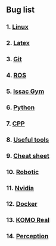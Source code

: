 ## Bug list

### 1. [Linux](https://github.com/yuezhezhang/Bug_list/blob/main/contents/Linux.md)
 
### 2. [Latex](https://github.com/yuezhezhang/Bug_list/blob/main/contents/Latex.md)

### 3. [Git](https://github.com/yuezhezhang/Bug_list/blob/main/contents/Git.md)

### 4. [ROS](https://github.com/yuezhezhang/Bug_list/blob/main/contents/ROS.md)

### 5. [Issac Gym](https://github.com/yuezhezhang/Bug_list/blob/main/contents/IssacGym.md)

### 6. [Python](https://github.com/yuezhezhang/Bug_list/blob/main/contents/Python.md)

### 7. [CPP](https://github.com/yuezhezhang/LeetCode)

### 8. [Useful tools](https://github.com/yuezhezhang/Bug_list/blob/main/contents/UsefulTools.md)

### 9. [Cheat sheet](https://github.com/yuezhezhang/Bug_list/blob/main/contents/CheatSheet.md)

### 10. [Robotic](https://github.com/yuezhezhang/Bug_list/blob/main/contents/Robotic.md)

### 11. [Nvidia](https://github.com/yuezhezhang/Bug_list/blob/main/contents/Nvidia.md)

### 12. [Docker](https://github.com/yuezhezhang/Bug_list/blob/main/contents/Docker.md)

### 13. [KOMO Real](https://github.com/yuezhezhang/Bug_list/blob/main/contents/KOMOReal.md)

### 14. [Perception](https://github.com/yuezhezhang/Bug_list/blob/main/contents/Perception.md)
